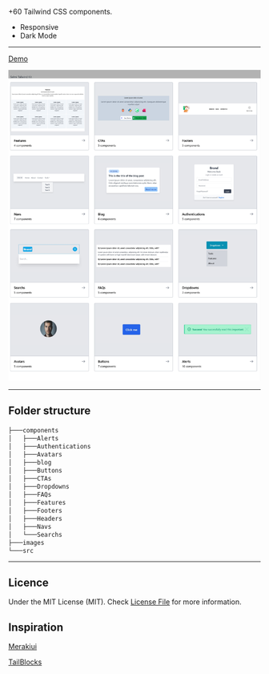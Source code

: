 +60 Tailwind CSS components.

-  Responsive
-   Dark Mode 

---


[Demo](https://ilyatdo.ml) 

![](images/Tailwind-Css-UI-Kit.png)

---

## Folder structure

```
├───components
│   ├───Alerts
│   ├───Authentications
│   ├───Avatars
│   ├───blog
│   ├───Buttons
│   ├───CTAs
│   ├───Dropdowns
│   ├───FAQs
│   ├───Features
│   ├───Footers
│   ├───Headers
│   ├───Navs
│   └───Searchs
├───images
└───src
```

---

## Licence

Under the MIT License (MIT). Check [License File](https://github.com/merakiui/merakiui/blob/main/LICENSE) for more information.

## Inspiration

[Merakiui](https://merakiui.com/)

[TailBlocks](https://tailblocks.cc/)